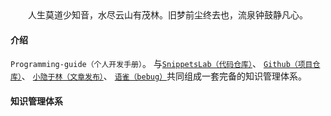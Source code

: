 
<center>人生莫道少知音，水尽云山有茂林。旧梦前尘终去也，流泉钟鼓静凡心。</center>


#### 介绍
`Programming-guide（个人开发手册）`。
与[`SnippetsLab（代码仓库）`](http://www.baidu.com/)、
[`Github（项目仓库）`](https://github.com/xiaoyinyulin)、
[`小隐于林（文章发布）`]((http://www.baidu.com/))、
[`语雀（bebug）`]((http://www.baidu.com/))共同组成一套完备的知识管理体系。


#### 知识管理体系
<img style="display: block; margin: 0 auto;" src="https://s1.ax1x.com/2020/08/31/dOdf1A.md.png" alt="" />


